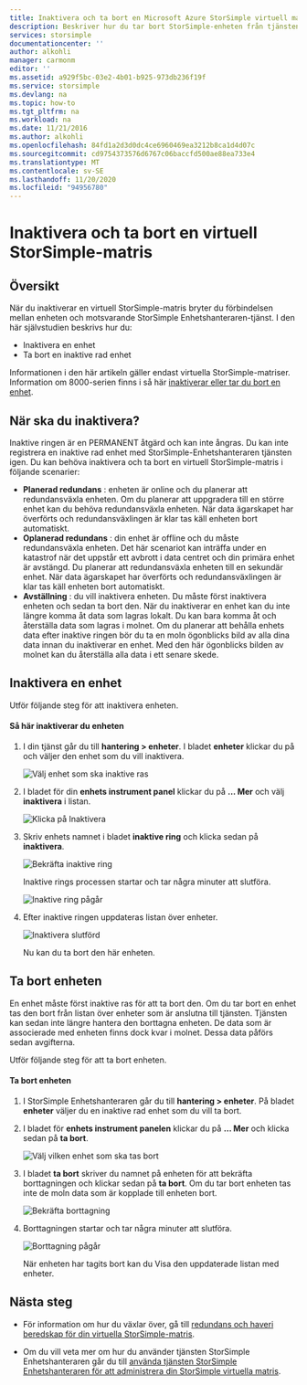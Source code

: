 ```yaml
---
title: Inaktivera och ta bort en Microsoft Azure StorSimple virtuell matris | Microsoft Docs
description: Beskriver hur du tar bort StorSimple-enheten från tjänsten genom att först inaktivera den och sedan ta bort den.
services: storsimple
documentationcenter: ''
author: alkohli
manager: carmonm
editor: ''
ms.assetid: a929f5bc-03e2-4b01-b925-973db236f19f
ms.service: storsimple
ms.devlang: na
ms.topic: how-to
ms.tgt_pltfrm: na
ms.workload: na
ms.date: 11/21/2016
ms.author: alkohli
ms.openlocfilehash: 84fd1a2d3d0dc4ce6960469ea3212b8ca1d4d07c
ms.sourcegitcommit: cd9754373576d6767c06baccfd500ae88ea733e4
ms.translationtype: MT
ms.contentlocale: sv-SE
ms.lasthandoff: 11/20/2020
ms.locfileid: "94956780"
---
```

# <a name="deactivate-and-delete-a-storsimple-virtual-array"></a>Inaktivera och ta bort en virtuell StorSimple-matris

## <a name="overview"></a>Översikt

När du inaktiverar en virtuell StorSimple-matris bryter du förbindelsen mellan enheten och motsvarande StorSimple Enhetshanteraren-tjänst. I den här självstudien beskrivs hur du:

* Inaktivera en enhet 
* Ta bort en inaktive rad enhet

Informationen i den här artikeln gäller endast virtuella StorSimple-matriser. Information om 8000-serien finns i så här [inaktiverar eller tar du bort en enhet](./storsimple-8000-deactivate-and-delete-device.md).

## <a name="when-to-deactivate"></a>När ska du inaktivera?

Inaktive ringen är en PERMANENT åtgärd och kan inte ångras. Du kan inte registrera en inaktive rad enhet med StorSimple-Enhetshanteraren tjänsten igen. Du kan behöva inaktivera och ta bort en virtuell StorSimple-matris i följande scenarier:

* **Planerad redundans** : enheten är online och du planerar att redundansväxla enheten. Om du planerar att uppgradera till en större enhet kan du behöva redundansväxla enheten. När data ägarskapet har överförts och redundansväxlingen är klar tas käll enheten bort automatiskt.
* **Oplanerad redundans** : din enhet är offline och du måste redundansväxla enheten. Det här scenariot kan inträffa under en katastrof när det uppstår ett avbrott i data centret och din primära enhet är avstängd. Du planerar att redundansväxla enheten till en sekundär enhet. När data ägarskapet har överförts och redundansväxlingen är klar tas käll enheten bort automatiskt.
* **Avställning** : du vill inaktivera enheten. Du måste först inaktivera enheten och sedan ta bort den. När du inaktiverar en enhet kan du inte längre komma åt data som lagras lokalt. Du kan bara komma åt och återställa data som lagras i molnet. Om du planerar att behålla enhets data efter inaktive ringen bör du ta en moln ögonblicks bild av alla dina data innan du inaktiverar en enhet. Med den här ögonblicks bilden av molnet kan du återställa alla data i ett senare skede.

## <a name="deactivate-a-device"></a>Inaktivera en enhet

Utför följande steg för att inaktivera enheten.

#### <a name="to-deactivate-the-device"></a>Så här inaktiverar du enheten

1. I din tjänst går du till **hantering > enheter**. I bladet **enheter** klickar du på och väljer den enhet som du vill inaktivera.
   
    ![Välj enhet som ska inaktive ras](./media/storsimple-virtual-array-deactivate-and-delete-device/deactivate-delete7.png)
2. I bladet för din **enhets instrument panel** klickar du på **... Mer** och välj **inaktivera** i listan.
   
    ![Klicka på Inaktivera](./media/storsimple-virtual-array-deactivate-and-delete-device/deactivate-delete8.png)
3. Skriv enhets namnet i bladet **inaktive ring** och klicka sedan på **inaktivera**. 
   
    ![Bekräfta inaktive ring](./media/storsimple-virtual-array-deactivate-and-delete-device/deactivate-delete1.png)
   
    Inaktive rings processen startar och tar några minuter att slutföra.
   
    ![Inaktive ring pågår](./media/storsimple-virtual-array-deactivate-and-delete-device/deactivate-delete2.png)
4. Efter inaktive ringen uppdateras listan över enheter.
   
    ![Inaktivera slutförd](./media/storsimple-virtual-array-deactivate-and-delete-device/deactivate-delete3.png)
   
    Nu kan du ta bort den här enheten.

## <a name="delete-the-device"></a>Ta bort enheten

En enhet måste först inaktive ras för att ta bort den. Om du tar bort en enhet tas den bort från listan över enheter som är anslutna till tjänsten. Tjänsten kan sedan inte längre hantera den borttagna enheten. De data som är associerade med enheten finns dock kvar i molnet. Dessa data påförs sedan avgifterna.

Utför följande steg för att ta bort enheten.

#### <a name="to-delete-the-device"></a>Ta bort enheten

1. I StorSimple Enhetshanteraren går du till **hantering > enheter**. På bladet **enheter** väljer du en inaktive rad enhet som du vill ta bort.
2. I bladet för **enhets instrument panelen** klickar du på **... Mer** och klicka sedan på **ta bort**.
   
   ![Välj vilken enhet som ska tas bort](./media/storsimple-virtual-array-deactivate-and-delete-device/deactivate-delete4.png)
3. I bladet **ta bort** skriver du namnet på enheten för att bekräfta borttagningen och klickar sedan på **ta bort**. Om du tar bort enheten tas inte de moln data som är kopplade till enheten bort. 
   
   ![Bekräfta borttagning](./media/storsimple-virtual-array-deactivate-and-delete-device/deactivate-delete5.png) 
4. Borttagningen startar och tar några minuter att slutföra.
   
   ![Borttagning pågår](./media/storsimple-virtual-array-deactivate-and-delete-device/deactivate-delete6.png)
   
    När enheten har tagits bort kan du Visa den uppdaterade listan med enheter.

## <a name="next-steps"></a>Nästa steg

* För information om hur du växlar över, gå till [redundans och haveri beredskap för din virtuella StorSimple-matris](storsimple-virtual-array-failover-dr.md).

* Om du vill veta mer om hur du använder tjänsten StorSimple Enhetshanteraren går du till [använda tjänsten StorSimple Enhetshanteraren för att administrera din StorSimple virtuella matris](storsimple-virtual-array-manager-service-administration.md).